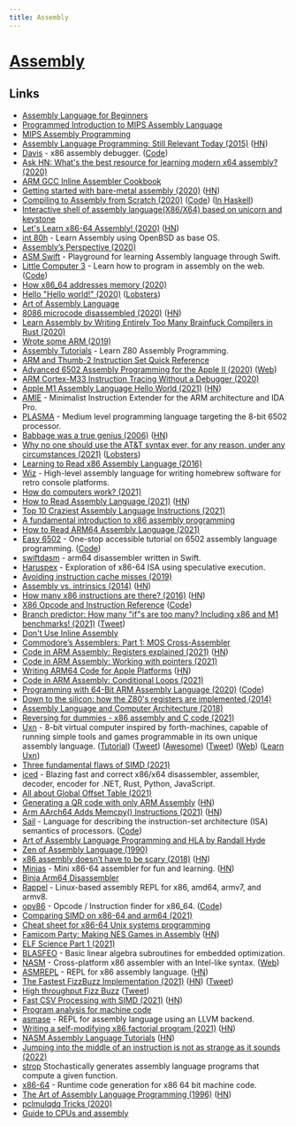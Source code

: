 ```yaml
---
title: Assembly
---
```


# [Assembly](http://en.wikipedia.org/wiki/Assembly_language)

## Links

- [Assembly Language for Beginners](https://yurichev.com/writings/AL4B-EN.pdf)
- [Programmed Introduction to MIPS Assembly Language](https://chortle.ccsu.edu/AssemblyTutorial/index.html)
- [MIPS Assembly Programming](http://www.robertwinkler.com/projects/mips_book/mips_book.html)
- [Assembly Language Programming: Still Relevant Today (2015)](http://wilsonminesco.com/AssyDefense/) ([HN](https://news.ycombinator.com/item?id=21924591))
- [Davis](https://kobzol.github.io/davis/) - x86 assembly debugger. ([Code](https://github.com/Kobzol/davis))
- [Ask HN: What's the best resource for learning modern x64 assembly? (2020)](https://news.ycombinator.com/item?id=22279051)
- [ARM GCC Inline Assembler Cookbook](http://www.ethernut.de/en/documents/arm-inline-asm.html)
- [Getting started with bare-metal assembly (2020)](https://johv.dk/blog/bare-metal-assembly-tutorial.html) ([HN](https://news.ycombinator.com/item?id=22684881))
- [Compiling to Assembly from Scratch (2020)](https://keleshev.com/compiling-to-assembly-from-scratch-the-book) ([Code](https://github.com/keleshev/compiling-to-assembly-from-scratch)) ([In Haskell](https://github.com/micahcantor/comp-to-assembly-from-scratch-hs))
- [Interactive shell of assembly language(X86/X64) based on unicorn and keystone](https://github.com/cch123/asm-cli)
- [Let's Learn x86-64 Assembly! (2020)](https://gpfault.net/posts/asm-tut-0.txt.html) ([HN](https://news.ycombinator.com/item?id=24195627))
- [int 80h](http://int80h.org/) - Learn Assembly using OpenBSD as base OS.
- [Assembly’s Perspective (2020)](https://blog.stephenmarz.com/2020/05/20/assemblys-perspective/)
- [ASM Swift](https://github.com/NSExceptional/ASM-Swift) - Playground for learning Assembly language through Swift.
- [Little Computer 3](http://littlecomputer3.com/) - Learn how to program in assembly on the web. ([Code](https://github.com/0x213F/littlecomputer3))
- [How x86_64 addresses memory (2020)](https://blog.yossarian.net/2020/06/13/How-x86_64-addresses-memory)
- [Hello "Hello world!" (2020)](https://blog.jfo.click/hello-hello-world/) ([Lobsters](https://lobste.rs/s/uoluir/hello_hello_world))
- [Art of Assembly Language](https://www.cs.yale.edu/flint/cs422/doc/art-of-asm/pdf/)
- [8086 microcode disassembled (2020)](https://www.reenigne.org/blog/8086-microcode-disassembled/) ([HN](https://news.ycombinator.com/item?id=24383648))
- [Learn Assembly by Writing Entirely Too Many Brainfuck Compilers in Rust (2020)](https://github.com/pretzelhammer/rust-blog/blob/master/posts/too-many-brainfuck-compilers.md)
- [Wrote some ARM (2019)](http://seenaburns.com/2019/04/17/wrote-some-arm/)
- [Assembly Tutorials](https://www.assemblytutorial.com/) - Learn Z80 Assembly Programming.
- [ARM and Thumb-2 Instruction Set Quick Reference](http://users.ece.utexas.edu/~valvano/Volume1/QuickReferenceCard.pdf)
- [Advanced 6502 Assembly Programming for the Apple II (2020)](https://www.youtube.com/watch?v=WEliEAc3ZyA) ([Web](http://www.cs.columbia.edu/~sedwards/2020-vcfw-6502/))
- [ARM Cortex-M33 Instruction Tracing Without a Debugger (2020)](https://interrupt.memfault.com/blog/instruction-tracing-mtb-m33)
- [Apple M1 Assembly Language Hello World (2021)](https://smist08.wordpress.com/2021/01/08/apple-m1-assembly-language-hello-world/) ([HN](https://news.ycombinator.com/item?id=25786236))
- [AMIE](https://github.com/NeatMonster/AMIE) - Minimalist Instruction Extender for the ARM architecture and IDA Pro.
- [PLASMA](https://github.com/dschmenk/PLASMA) - Medium level programming language targeting the 8-bit 6502 processor.
- [Babbage was a true genius (2006)](https://tomforsyth1000.github.io/blog.wiki.html#%5B%5BBabbage%20was%20a%20true%20genius%5D%5D) ([HN](https://lobste.rs/s/ovjvzl/babbage_was_true_genius))
- [Why no one should use the AT&T syntax ever, for any reason, under any circumstances (2021)](https://elronnd.net/writ/2021-02-13_att-asm.html) ([Lobsters](https://lobste.rs/s/zifjgi/why_no_one_should_use_at_t_syntax_ever_for))
- [Learning to Read x86 Assembly Language (2016)](http://patshaughnessy.net/2016/11/26/learning-to-read-x86-assembly-language)
- [Wiz](https://github.com/wiz-lang/wiz) - High-level assembly language for writing homebrew software for retro console platforms.
- [How do computers work? (2021)](https://steveindusteves.substack.com/p/how-do-computers-work)
- [How to Read Assembly Language (2021)](https://wolchok.org/posts/how-to-read-assembly-language/) ([HN](https://news.ycombinator.com/item?id=26311722))
- [Top 10 Craziest Assembly Language Instructions (2021)](https://www.youtube.com/watch?v=Wz_xJPN7lAY)
- [A fundamental introduction to x86 assembly programming](https://www.nayuki.io/page/a-fundamental-introduction-to-x86-assembly-programming)
- [How to Read ARM64 Assembly Language (2021)](https://wolchok.org/posts/how-to-read-arm64-assembly-language/)
- [Easy 6502](http://skilldrick.github.io/easy6502/) - One-stop accessible tutorial on 6502 assembly language programming. ([Code](https://github.com/skilldrick/easy6502))
- [swiftdasm](https://github.com/plotfi/swiftdasm) - arm64 disassembler written in Swift.
- [Haruspex](https://github.com/can1357/haruspex) - Exploration of x86-64 ISA using speculative execution.
- [Avoiding instruction cache misses (2019)](https://paweldziepak.dev/2019/06/21/avoiding-icache-misses/)
- [Assembly vs. intrinsics (2014)](https://danluu.com/assembly-intrinsics/) ([HN](https://news.ycombinator.com/item?id=26877076))
- [How many x86 instructions are there? (2016)](https://fgiesen.wordpress.com/2016/08/25/how-many-x86-instructions-are-there/) ([HN](https://news.ycombinator.com/item?id=26889108))
- [X86 Opcode and Instruction Reference](http://ref.x86asm.net/) ([Code](https://github.com/Barebit/x86reference))
- [Branch predictor: How many "if"s are too many? Including x86 and M1 benchmarks! (2021)](https://blog.cloudflare.com/branch-predictor/) ([Tweet](https://twitter.com/majek04/status/1501491040322207746))
- [Don't Use Inline Assembly](https://gcc.gnu.org/wiki/DontUseInlineAsm)
- [Commodore’s Assemblers: Part 1: MOS Cross-Assembler](https://www.pagetable.com/?p=1520)
- [Code in ARM Assembly: Registers explained (2021)](https://eclecticlight.co/2021/06/16/code-in-arm-assembly-registers-explained/) ([HN](https://news.ycombinator.com/item?id=27526155))
- [Code in ARM Assembly: Working with pointers (2021)](https://eclecticlight.co/2021/06/21/code-in-arm-assembly-working-with-pointers/)
- [Writing ARM64 Code for Apple Platforms](https://developer.apple.com/documentation/xcode/writing-arm64-code-for-apple-platforms) ([HN](https://news.ycombinator.com/item?id=27616018))
- [Code in ARM Assembly: Conditional Loops (2021)](https://eclecticlight.co/2021/06/29/code-in-arm-assembly-conditional-loops/)
- [Programming with 64-Bit ARM Assembly Language (2020)](https://www.apress.com/de/book/9781484258804) ([Code](https://github.com/below/HelloSilicon))
- [Down to the silicon: how the Z80's registers are implemented (2014)](http://www.righto.com/2014/10/how-z80s-registers-are-implemented-down.html)
- [Assembly Language and Computer Architecture (2018)](https://www.youtube.com/watch?v=L1ung0wil9Y)
- [Reversing for dummies - x86 assembly and C code (2021)](https://0x41.cf/reversing/2021/07/21/reversing-x86-and-c-code-for-beginners.html)
- [Uxn](https://wiki.xxiivv.com/site/uxn.html) - 8-bit virtual computer inspired by forth-machines, capable of running simple tools and games programmable in its own unique assembly language. ([Tutorial](https://compudanzas.net/uxn_tutorial.html)) ([Tweet](https://twitter.com/hundredrabbits/status/1418394255022645256)) ([Awesome](https://github.com/hundredrabbits/awesome-uxn)) ([Tweet](https://twitter.com/hundredrabbits/status/1449076985045549059)) ([Web](https://100r.co/site/uxn.html)) ([Learn Uxn](https://github.com/metasyn/learn-uxn))
- [Three fundamental flaws of SIMD (2021)](https://www.bitsnbites.eu/three-fundamental-flaws-of-simd/)
- [iced](https://github.com/icedland/iced) - Blazing fast and correct x86/x64 disassembler, assembler, decoder, encoder for .NET, Rust, Python, JavaScript.
- [All about Global Offset Table (2021)](https://maskray.me/blog/2021-08-29-all-about-global-offset-table)
- [Generating a QR code with only ARM Assembly](https://github.com/barrettotte/qr-asm) ([HN](https://news.ycombinator.com/item?id=28458818))
- [Arm AArch64 Adds Memcpy() Instructions (2021)](https://community.arm.com/developer/ip-products/processors/b/processors-ip-blog/posts/arm-a-profile-architecture-developments-2021) ([HN](https://news.ycombinator.com/item?id=28601386))
- [Sail](https://www.cl.cam.ac.uk/~pes20/sail/) - Language for describing the instruction-set architecture (ISA) semantics of processors. ([Code](https://github.com/rems-project/sail))
- [Art of Assembly Language Programming and HLA by Randall Hyde](https://www.randallhyde.com/AssemblyLanguage/www.artofasm.com/index.html)
- [Zen of Assembly Language (1990)](https://github.com/jagregory/abrash-zen-of-asm)
- [x86 assembly doesn’t have to be scary (2018)](https://blog.benjojo.co.uk/post/interactive-x86-bootloader-tutorial) ([HN](https://news.ycombinator.com/item?id=28770907))
- [Minias](https://github.com/andrewchambers/minias) - Mini x86-64 assembler for fun and learning. ([HN](https://news.ycombinator.com/item?id=28884768))
- [Binja Arm64 Disassembler](https://github.com/yrp604/bad64)
- [Rappel](https://github.com/yrp604/rappel) - Linux-based assembly REPL for x86, amd64, armv7, and armv8.
- [opv86](https://hikalium.github.io/opv86/) - Opcode / Instruction finder for x86_64. ([Code](https://github.com/hikalium/opv86))
- [Comparing SIMD on x86-64 and arm64 (2021)](https://blog.yiningkarlli.com/2021/09/neon-vs-sse.html)
- [Cheat sheet for x86-64 Unix systems programming](https://github.com/jstrieb/systems-programming-cheat-sheet)
- [Famicom Party: Making NES Games in Assembly](https://famicom.party/book/) ([HN](https://news.ycombinator.com/item?id=29069095))
- [ELF Science Part 1 (2021)](https://greatergoodest.github.io/post/elf_science_p1/)
- [BLASFEO](https://github.com/giaf/blasfeo) - Basic linear algebra subroutines for embedded optimization.
- [NASM](https://github.com/netwide-assembler/nasm) - Cross-platform x86 assembler with an Intel-like syntax. ([Web](https://nasm.us/))
- [ASMREPL](https://github.com/tenderlove/asmrepl) - REPL for x86 assembly language. ([HN](https://news.ycombinator.com/item?id=29385006))
- [The Fastest FizzBuzz Implementation (2021)](https://tech.marksblogg.com/fastest-fizz-buzz.html) ([HN](https://news.ycombinator.com/item?id=29413656)) ([Tweet](https://twitter.com/pcwalton/status/1466350917133889541))
- [High throughput Fizz Buzz](https://codegolf.stackexchange.com/questions/215216/high-throughput-fizz-buzz) ([Tweet](https://twitter.com/danluu/status/1453820898876682258))
- [Fast CSV Processing with SIMD (2021)](https://nullprogram.com/blog/2021/12/04/) ([HN](https://news.ycombinator.com/item?id=29439403))
- [Program analysis for machine code](https://github.com/iximeow/yaxpeax-core)
- [asmase](https://github.com/osandov/asmase) - REPL for assembly language using an LLVM backend.
- [Writing a self-modifying x86 factorial program (2021)](https://brianstadnicki.github.io/posts/asm-self-modifying-factorial/) ([HN](https://news.ycombinator.com/item?id=29563027))
- [NASM Assembly Language Tutorials](https://asmtutor.com/) ([HN](https://news.ycombinator.com/item?id=29784788))
- [Jumping into the middle of an instruction is not as strange as it sounds (2022)](https://devblogs.microsoft.com/oldnewthing/20220111-00/?p=106144)
- [strop](https://github.com/omarandlorraine/strop) Stochastically generates assembly language programs that compute a given function.
- [x86-64](https://github.com/divipp/x86-64) - Runtime code generation for x86 64 bit machine code.
- [The Art of Assembly Language Programming (1996)](http://www.phatcode.net/res/223/files/html/toc.html) ([HN](https://news.ycombinator.com/item?id=30575920))
- [pclmulqdq Tricks (2020)](https://wunkolo.github.io/post/2020/05/pclmulqdq-tricks/)
- [Guide to CPUs and assembly](https://github.com/hackclub/assembly)